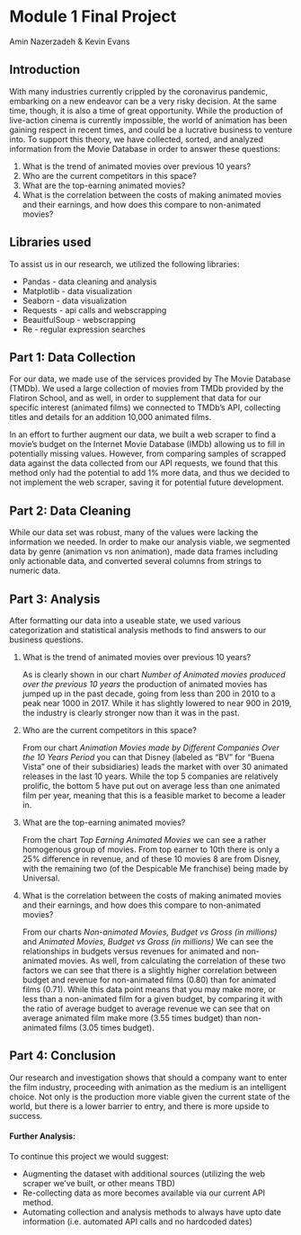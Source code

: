 # Module 1 Final Project

Amin Nazerzadeh & Kevin Evans

## Introduction

With many industries currently crippled by the coronavirus pandemic, embarking on a new endeavor can be a very risky decision. At the same time, though, it is also a time of great opportunity. While the production of live-action cinema is currently impossible, the world of animation has been gaining respect in recent times, and could be a lucrative business to venture into. To support this theory, we have collected, sorted, and analyzed information from the Movie Database in order to answer these questions:

<ol>
<li>What is the trend of animated movies over previous 10 years?
<li>Who are the current competitors in this space?
<li>What are the top-earning animated movies?
<li>What is the correlation between the costs of making animated movies and their earnings, and how does this compare to non-animated movies?
</ol>

## Libraries used

To assist us in our research, we utilized the following libraries:

<ul>
<li>Pandas - data cleaning and analysis
<li>Matplotlib - data visualization
<li>Seaborn - data visualization
<li>Requests - api calls and webscrapping
<li>BeauitfulSoup - webscrapping
<li>Re - regular expression searches
</ul>

## Part 1: Data Collection

For our data, we made use of the services provided by The Movie Database (TMDb). We used a large collection of movies from TMDb provided by the Flatiron School, and as well, in order to supplement that data for our specific interest (animated films) we connected to TMDb’s API, collecting titles and details for an addition 10,000 animated films.

In an effort to further augment our data, we built a web scraper to find a movie’s budget on the Internet Movie Database (IMDb) allowing us to fill in potentially missing values. However, from comparing samples of scrapped data against the data collected from our API requests, we found that this method only had the potential to add 1% more data, and thus we decided to not implement the web scraper, saving it for potential future development.

## Part 2: Data Cleaning

While our data set was robust, many of the values were lacking the information we needed. In order to make our analysis viable, we segmented data by genre (animation vs non animation), made data frames including only actionable data, and converted several columns from strings to numeric data.

## Part 3: Analysis

After formatting our data into a useable state, we used various categorization and statistical analysis methods to find answers to our business questions.

<ol>
<li>What is the trend of animated movies over previous 10 years?</li>

As is clearly shown in our chart <em>Number of Animated movies produced over the previous 10 years</em> the production of animated movies has jumped up in the past decade, going from less than 200 in 2010 to a peak near 1000 in 2017. While it has slightly lowered to near 900 in 2019, the industry is clearly stronger now than it was in the past.

<li>
Who are the current competitors in this space?</li>

From our chart <em>Animation Movies made by Different Companies Over the 10 Years Period</em> you can that Disney (labeled as “BV” for “Buena Vista” one of their subsidiaries) leads the market with over 30 animated releases in the last 10 years. While the top 5 companies are relatively prolific, the bottom 5 have put out on average less than one animated film per year, meaning that this is a feasible market to become a leader in.

<li>What are the top-earning animated movies?</li>

From the chart <em>Top Earning Animated Movies</em> we can see a rather homogenous group of movies. From top earner to 10th there is only a 25% difference in revenue, and of these 10 movies 8 are from Disney, with the remaining two (of the Despicable Me franchise) being made by Universal.

<li>What is the correlation between the costs of making animated movies and their earnings, and how does this compare to non-animated movies?</li>

From our charts <em>Non-animated Movies, Budget vs Gross (in millions)</em> and <em>Animated Movies, Budget vs Gross (in millions)</em> We can see the relationships in budgets versus revenues for animated and non-animated movies. As well, from calculating the correlation of these two factors we can see that there is a slightly higher correlation between budget and revenue for non-animated films (0.80) than for animated films (0.71). While this data point means that you may make more, or less than a non-animated film for a given budget, by comparing it with the ratio of average budget to average revenue we can see that on average animated film make more (3.55 times budget) than non-animated films (3.05 times budget).

</ol>

## Part 4: Conclusion

Our research and investigation shows that should a company want to enter the film industry, proceeding with animation as the medium is an intelligent choice. Not only is the production more viable given the current state of the world, but there is a lower barrier to entry, and there is more upside to success.

#### Further Analysis:

To continue this project we would suggest:

<ul>
<li>Augmenting the dataset with additional sources (utilizing the web scraper we’ve built, or other means TBD)</li>
<li>
Re-collecting data as more becomes available via our current API method.</li>
<li>Automating collection and analysis methods to always have upto date information (i.e. automated API calls and no hardcoded dates)</li>
</ul>

